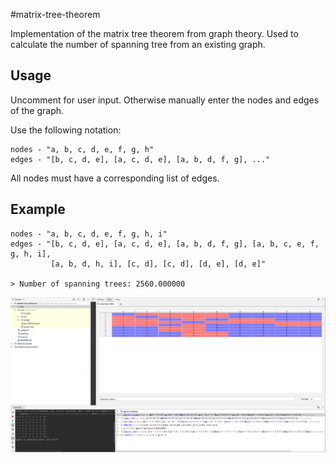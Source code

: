 #matrix-tree-theorem

Implementation of the matrix tree theorem from graph theory.
Used to calculate the number of spanning tree from an existing graph.

## Usage
Uncomment for user input. Otherwise manually enter the nodes and edges of the graph.

Use the following notation:
```
nodes - "a, b, c, d, e, f, g, h"
edges - "[b, c, d, e], [a, c, d, e], [a, b, d, f, g], ..."
```
All nodes must have a corresponding list of edges.

## Example
```
nodes - "a, b, c, d, e, f, g, h, i"
edges - "[b, c, d, e], [a, c, d, e], [a, b, d, f, g], [a, b, c, e, f, g, h, i], 
         [a, b, d, h, i], [c, d], [c, d], [d, e], [d, e]"
         
> Number of spanning trees: 2560.000000
```

![alt text](doc/result.png)